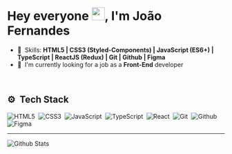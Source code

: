 <h1>Hey everyone <img src="https://raw.githubusercontent.com/kaueMarques/kaueMarques/master/hi.gif" height="30px">, I'm João Fernandes</h1>

- 🥷 &nbsp;Skills: **HTML5 | CSS3 (Styled-Components) | JavaScript (ES6+) |
 TypeScript | ReactJS (Redux) | Git | Github | Figma**
- 🚀 &nbsp;I'm currently looking for a job as a **Front-End** developer

<br>

## ⚙ &nbsp;Tech Stack

![HTML5](https://img.shields.io/badge/HTML5-0E0E0F?style=for-the-badge&logo=html5)&nbsp;
![CSS3](https://img.shields.io/badge/CSS3-0E0E0F?style=for-the-badge&logo=css3&logoColor=1572b6)&nbsp;
![JavaScript](https://img.shields.io/badge/JavaScript-0E0E0F?style=for-the-badge&logo=javascript)&nbsp;
![TypeScript](https://img.shields.io/badge/TypeScript-0E0E0F?style=for-the-badge&logo=typescript)&nbsp;
![React](https://img.shields.io/badge/React-0E0E0F?style=for-the-badge&logo=react)&nbsp;
![Git](https://img.shields.io/badge/Git-0E0E0F?style=for-the-badge&logo=git)&nbsp;
![Github](https://img.shields.io/badge/Github-0E0E0F?style=for-the-badge&logo=github)&nbsp;
![Figma](https://img.shields.io/badge/Figma-0E0E0F?style=for-the-badge&logo=figma)&nbsp;

---

![Github Stats](https://github-readme-stats.vercel.app/api?username=joaofer11&count_private=true&show_icons=true&custom_title=GitHub%20Status&hide=issues,stars&title_color=5286FF&icon_color=4FDB58&bg_color=00000000&text_color=DDE6F0&border_color=2F353D)
